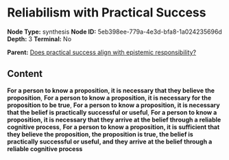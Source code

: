 # Reliabilism with Practical Success

**Node Type:** synthesis
**Node ID:** 5eb398ee-779a-4e3d-bfa8-1a024235696d
**Depth:** 3
**Terminal:** No

**Parent:** [Does practical success align with epistemic responsibility?](does-practical-success-align-with-epistemic-responsibility.md)

## Content

**For a person to know a proposition, it is necessary that they believe the proposition**, **For a person to know a proposition, it is necessary for the proposition to be true**, **For a person to know a proposition, it is necessary that the belief is practically successful or useful**, **For a person to know a proposition, it is necessary that they arrive at the belief through a reliable cognitive process**, **For a person to know a proposition, it is sufficient that they believe the proposition, the proposition is true, the belief is practically successful or useful, and they arrive at the belief through a reliable cognitive process**
